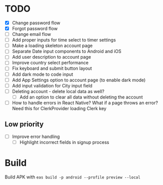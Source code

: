 # TODO

- [x] Change password flow
- [x] Forgot password flow
- [ ] Change email flow
- [ ] Add proper inputs for time select to timer settings
- [ ] Make a loading skeleton account page
- [ ] Separate Date input components to Android and iOS
- [ ] Add user description to account page
- [ ] Improve country select performance
- [ ] Fix keyboard and submit button layout
- [ ] Add dark mode to code input
- [ ] Add App Settings option to account page (to enable dark mode)
- [ ] Add input validation for City input field
- [ ] Deleting account - delete local data as well?
  - [ ] Add an option to clear all data without deleting the account
- [ ] How to handle errors in React Native? What if a page throws an error? Need this for ClerkProvider loading Clerk key

## Low priority

- [ ] Improve error handling
  - [ ] Highlight incorrect fields in signup process

# Build

Build APK with `eas build -p android --profile preview --local`
